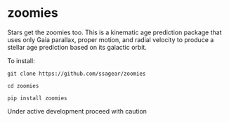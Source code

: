 # zoomies

Stars get the zoomies too. This is a kinematic age prediction package that uses only Gaia parallax, proper motion, and radial velocity to produce a stellar age prediction based on its galactic orbit.

To install: 

```
git clone https://github.com/ssagear/zoomies

cd zoomies

pip install zoomies
```
Under active development proceed with caution 